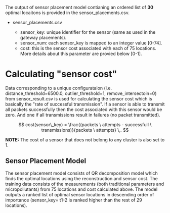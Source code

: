 The output of sensor placement model contianing an ordered list of **30** optimal locaitons is provided in the sensor_placements.csv.

- sensor_placements.csv

    - sensor_key: unique identifier for the sensor (same as used in the gateway placements).
    - sensor_num: each sensor_key is mapped to an integer value [0-74].
    - cost: this is the sensor cost associated with each of 75 locations. More details about this parameter are provied below [0-1].

# Calculating "sensor cost"

Data corresponding to a unique configurataion (i.e. distance_threshold=6500.0, outlier_threshold=1, remove_intersectoin=0) from sensor_result.csv is used for calculating the sensor cost which is basically the "rate of successful transmission". If a sensor is able to transmit all packets successfully then the cost associated with this sensor would be zero. And one if all transmissions result in failures (no packet transmitted). 


$$
cost(sensor\_key) = \frac{(packets \ attempts - successfull \ transmissions)}{packets \ attempts} \,.
$$

**NOTE:** The cost of a sensor that does not belong to any cluster is also set to 1.

## Sensor Placement Model

The sensor placement model consists of QR decomposition model which finds the optimal locations using the reconstruction and sensor cost. The training data consists of the measurements (both traditional parameters and micropollutants) from 75 locations and cost calculated above. The model outputs a ranked list of optimal sensor locations in descending order of importance (sensor_key= t1-2 is ranked higher than the rest of 29 locations). 
